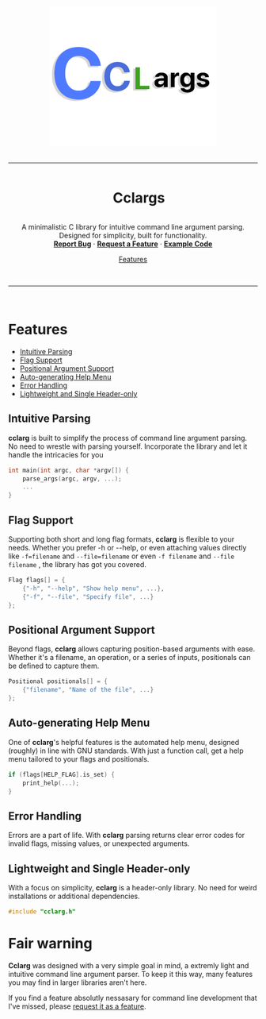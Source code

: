 <div align="center">
  <br /><br />
  <img src="./res/cclargs.png" alt="logo" />
  <br /><br />
</div>

----

<div id="user-content-toc" align="center">
  <ul>
    <summary><h1 style="display: inline-block;">Cclargs</h1></summary>
  </ul>

  <p>
    A minimalistic C library for intuitive command line argument parsing. Designed for simplicity, built for functionality.
    <br />
    <a href="https://github.com/ZackeryRSmith/Cclarg/issues/new?assignees=&labels=bug&projects=&template=bug_report.md&title=%5BBUG%5D+title+here"><b>Report Bug</b></a>
    ·
    <a href="https://github.com/ZackeryRSmith/Cclarg/issues/new?assignees=&labels=enhancement&projects=&template=feature_request.md&title=%5BREQUEST%5D+title+here"><b>Request a Feature</b></a>
    ·
    <a href="./cat.c"><b>Example Code</b></a>
  </p>
</div>

<p align="center">
  <a href="#features">Features</a>
</p>

<br />

----

<br />

# Features
* [Intuitive Parsing](#intuitive-parsing)
* [Flag Support](#flag-support)
* [Positional Argument Support](#positional-argument-support)
* [Auto-generating Help Menu](#auto-generating-help-menu)
* [Error Handling](#error-handling)
* [Lightweight and Single Header-only](#lightweight-and-single-header-only)


## Intuitive Parsing
**cclarg** is built to simplify the process of command line argument parsing. No need to wrestle with parsing yourself. Incorporate the library and let it handle the intricacies for you
```c
int main(int argc, char *argv[]) {
    parse_args(argc, argv, ...);
    ...
}
```

## Flag Support
Supporting both short and long flag formats, **cclarg** is flexible to your needs. Whether you prefer -h or --help, or even attaching values directly like `-f=filename` and `--file=filename` or even `-f filename` and `--file filename` , the library has got you covered.
```c
Flag flags[] = {
    {"-h", "--help", "Show help menu", ...},
    {"-f", "--file", "Specify file", ...}
};
```

## Positional Argument Support
Beyond flags, **cclarg** allows capturing position-based arguments with ease. Whether it's a filename, an operation, or a series of inputs, positionals can be defined to capture them.
```c
Positional positionals[] = {
    {"filename", "Name of the file", ...}
};
```

## Auto-generating Help Menu
One of **cclarg**'s helpful features is the automated help menu, designed (roughly) in line with GNU standards. With just a function call, get a help menu tailored to your flags and positionals.
```c
if (flags[HELP_FLAG].is_set) {
    print_help(...);
}
```

## Error Handling
Errors are a part of life. With **cclarg** parsing returns clear error codes for invalid flags, missing values, or unexpected arguments.

## Lightweight and Single Header-only
With a focus on simplicity, **cclarg** is a header-only library. No need for weird installations or additional dependencies.
```c
#include "cclarg.h"
```

# Fair warning
**Cclarg** was designed with a very simple goal in mind, a extremly light and intuitive command line argument parser. To keep it this way, many features you may find in larger libraries aren't here.

If you find a feature absolutly nessasary for command line development that I've missed, please [request it as a feature](https://github.com/ZackeryRSmith/Cclarg/issues/new?assignees=&labels=enhancement&projects=&template=feature_request.md&title=%5BREQUEST%5D+title+here).
